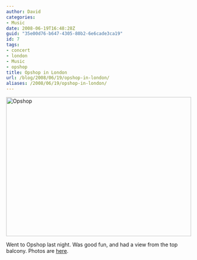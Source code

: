 ```yaml
---
author: David
categories:
- Music
date: 2008-06-19T16:48:28Z
guid: "35e00d76-b647-4305-80b2-6e6cade3ca19"
id: 7
tags:
- concert
- london
- Music
- opshop
title: Opshop in London
url: /blog/2008/06/19/opshop-in-london/
aliases: /2008/06/19/opshop-in-london/
---
```


<img src="https://farm4.static.flickr.com/3055/2592817220_27d52f1b81.jpg?v=0" alt="Opshop" width="500" height="375" />

Went to Opshop last night. Was good fun, and had a view from the top balcony. Photos are <a href="https://www.flickr.com/photos/25164994@N05/sets/72157605700818149/" target="_blank">here</a>.
